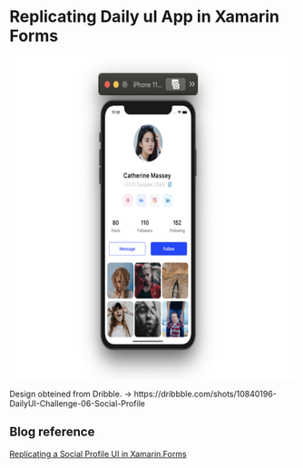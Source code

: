 # Replicating Daily uI App in Xamarin Forms

<p align="center">
<img src="https://github.com/SyncfusionExamples/designing-social-profile-ui-in-xamarin/blob/main/Images/ProfilePageXAML.png" height="570" width="650" title="Christmas"/>
</p>

<p> Design obteined from Dribble. -> https://dribbble.com/shots/10840196-DailyUI-Challenge-06-Social-Profile
  
  ## Blog reference
  [Replicating a Social Profile UI in Xamarin.Forms](https://www.syncfusion.com/blogs/post/replicating-a-social-profile-ui-in-xamarin-forms.aspx)

